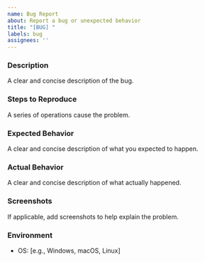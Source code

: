 ```yaml
---
name: Bug Report
about: Report a bug or unexpected behavior
title: "[BUG] "
labels: bug
assignees: ''
---
```


### Description
A clear and concise description of the bug.

### Steps to Reproduce
A series of operations cause the problem.

### Expected Behavior
A clear and concise description of what you expected to happen.

### Actual Behavior
A clear and concise description of what actually happened.

### Screenshots
If applicable, add screenshots to help explain the problem.

### Environment
- OS: [e.g., Windows, macOS, Linux]
